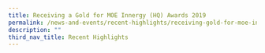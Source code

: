 ```yaml
---
title: Receiving a Gold for MOE Innergy (HQ) Awards 2019
permalink: /news-and-events/recent-highlights/receiving-gold-for-moe-innergy-2019/
description: ""
third_nav_title: Recent Highlights
---
```

